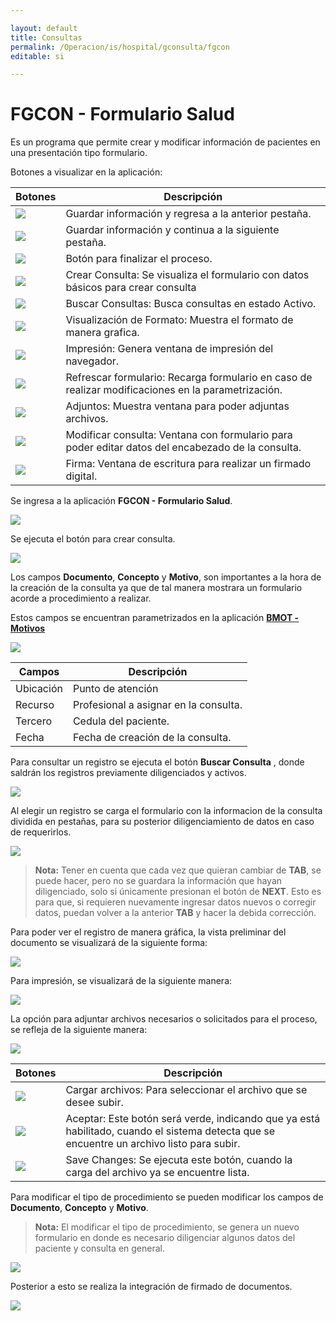 ```yaml
---

layout: default
title: Consultas
permalink: /Operacion/is/hospital/gconsulta/fgcon
editable: si

---
```


# FGCON - Formulario Salud 

Es un programa que permite crear y modificar información de pacientes en una presentación tipo formulario.

Botones a visualizar en la aplicación:

| **Botones** | **Descripción** |
| --- | ----------- |
| ![](fgcon1.png) | Guardar información y regresa a la anterior pestaña.  |
| ![](fgcon2.png) | Guardar información y continua a la siguiente pestaña.  |
| ![](fgcon3.png)| Botón para finalizar el proceso. |
| ![](fgcon4.png)| Crear Consulta: Se visualiza el formulario con datos básicos para crear consulta |
| ![](fgcon5.png)| Buscar Consultas: Busca consultas en estado Activo. |
| ![](fgcon6.png)| Visualización de Formato: Muestra el formato de manera grafica.|
| ![](fgcon7.png)| Impresión: Genera ventana de impresión del navegador. |
| ![](fgcon8.png)| Refrescar formulario: Recarga formulario en caso de realizar modificaciones en la parametrización. |
| ![](fgcon9.png)| Adjuntos: Muestra ventana para poder adjuntas archivos. |
| ![](fgcon10.png)| Modificar consulta: Ventana con formulario para poder editar datos del encabezado de la consulta. |
| ![](fgcon11.png)| Firma: Ventana de escritura para realizar un firmado digital. |

Se ingresa a la aplicación **FGCON - Formulario Salud**. 

![](fgcon12.png)

Se ejecuta el botón para crear consulta.

![](fgcon13.png)

Los campos **Documento**, **Concepto** y **Motivo**, son importantes a la hora de la creación de la consulta ya que de tal manera mostrara un formulario acorde a procedimiento a realizar. 

Estos campos se encuentran parametrizados en la aplicación [**BMOT - Motivos**](https://docs.oasiscom.com/Operacion/common/bsistema/bmot)  

![](fgcon14.png)

| **Campos** | **Descripción** |
| --- | ----------- |
| Ubicación | Punto de atención  |
| Recurso | Profesional a asignar en la consulta. |
| Tercero| Cedula del paciente.|
| Fecha| Fecha de creación de la consulta.|

Para consultar un registro se ejecuta el botón **Buscar Consulta** , donde saldrán los registros previamente diligenciados y activos. 

![](fgcon15.png)

Al elegir un registro se carga el formulario con la informacion de la consulta dividida en pestañas, para su posterior diligenciamiento de datos en caso de requerirlos.

![](fgcon16.png)

>**Nota:** Tener en cuenta que cada vez que quieran cambiar de **TAB**, se puede hacer, pero no se guardara la información que hayan diligenciado, solo si únicamente presionan el botón de **NEXT**. Esto es para que, si requieren nuevamente ingresar datos nuevos o corregir datos, puedan volver a la anterior **TAB** y hacer la debida corrección. 

Para poder ver el registro de manera gráfica, la vista preliminar del documento se visualizará de la siguiente forma: 

![](fgcon17.png)

Para impresión, se visualizará de la siguiente manera:

![](fgcon18.png)

La opción para adjuntar archivos necesarios o solicitados para el proceso, se refleja de la siguiente manera:

![](fgcon19.png)

| **Botones** | **Descripción** |
| --- | ----------- |
| ![](fgcon20.png) | Cargar archivos: Para seleccionar el archivo que se desee subir.  |
| ![](fgcon21.png) | Aceptar: Este botón será verde, indicando que ya está habilitado, cuando el sistema detecta que se encuentre un archivo listo para subir.  |
| ![](fgcon22.png)| Save Changes: Se ejecuta este botón, cuando la carga del archivo ya se encuentre lista. |

Para modificar el tipo de procedimiento se pueden modificar los campos de **Documento**, **Concepto** y **Motivo**.

>**Nota:** El modificar el tipo de procedimiento, se genera un nuevo formulario en donde es necesario diligenciar algunos datos del paciente y consulta en general.

![](fgcon23.png)

Posterior a esto se realiza la integración de firmado de documentos.

![](fgcon24.png)
